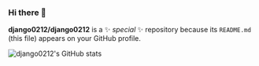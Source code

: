 ### Hi there 👋

**django0212/django0212** is a ✨ _special_ ✨ repository because its `README.md` (this file) appears on your GitHub profile.

![django0212's GitHub stats](https://github-readme-stats.vercel.app/api?username=django0212)
